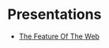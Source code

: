# Presentations
 - [The Feature Of The Web](https://artiom-matusenco.github.io/presentations/the-future-of-the-web/)
